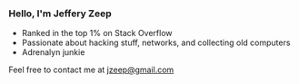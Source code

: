 ### Hello, I'm Jeffery Zeep

- Ranked in the top 1% on Stack Overflow
- Passionate about hacking stuff, networks, and collecting old computers
- Adrenalyn junkie 

Feel free to contact me at jzeep@gmail.com

<!--
**JeffZeep/JeffZeep** is a ✨ _special_ ✨ repository because its `README.md` (this file) appears on your GitHub profile.

Here are some ideas to get you started:

- 🔭 I’m currently working on ...
- 🌱 I’m currently learning ...
- 👯 I’m looking to collaborate on ...
- 🤔 I’m looking for help with ...
- 💬 Ask me about ...
- 📫 How to reach me: ...
- 😄 Pronouns: ...
- ⚡ Fun fact: ...
-->
